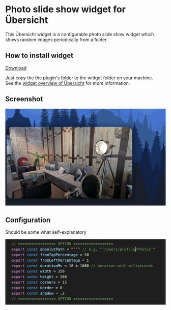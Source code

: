# Photo slide show widget for Übersicht

This Übersicht widget is a configurable photo slide show widget which shows random images periodically from a folder.

## How to install widget
[Download](https://github.com/david201601/photo-slideshow-ubersicht-widget/releases/tag/v0.1.1-beta)

Just copy the the plugin's folder to the widget folder on your machine.  
See the [widget overview of Übersicht](http://tracesof.net/uebersicht-widgets/) for more information.

## Screenshot
![Screenshot](/screenshot.png)

## Configuration

Should be some what self-explanatory 

![Options](/Screenshot_options_1.png)
